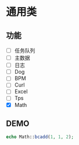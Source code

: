 # 通用类

## 功能
- [ ] 任务队列
- [ ] 主数据
- [ ] 日志
- [ ] Dog
- [ ] BPM
- [ ] Curl
- [ ] Excel
- [ ] Tps
- [x] Math

## DEMO

```php
echo Math::bcadd(1, 1, 2);
```
